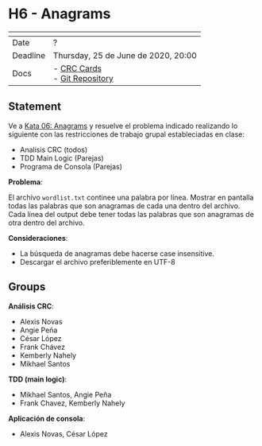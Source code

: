 # H6 - Anagrams

|<!---->|<!---->|
|-|-|
|Date|?|
|Deadline|Thursday, 25 de June de 2020, 20:00|
|Docs|- [CRC Cards](https://app.lucidchart.com/invitations/accept/9b8c4d00-79b1-46fd-a426-771a2bfea841)<br />- [Git Repository](https://github.com/ins368-projects/anagrams.git)|

## Statement

Ve a [Kata 06: Anagrams](http://codekata.com/kata/kata06-anagrams/) y resuelve el problema indicado realizando lo siguiente con las restricciones de trabajo grupal estableciadas en clase:

- Analisis CRC (todos)
- TDD Main Logic (Parejas)
- Programa de Consola (Parejas)

**Problema**:

El archivo `wordlist.txt` continee una palabra por línea. Mostrar en pantalla todas las palabras que son anagramas de cada una dentro del archivo. Cada línea del output debe tener todas las palabras que son anagramas de otra dentro del archivo. 

**Consideraciones**:

- La búsqueda de anagramas debe hacerse case insensitive.
- Descargar el archivo preferiblemente en UTF-8

## Groups

**Análisis CRC**:

- Alexis Novas
- Angie Peña
- César López
- Frank Chávez
- Kemberly Nahely
- Mikhael Santos

**TDD (main logic)**:

- Mikhael Santos, Angie Peña
- Frank Chavez, Kemberly Nahely

**Aplicación de consola**:

- Alexis Novas, César López